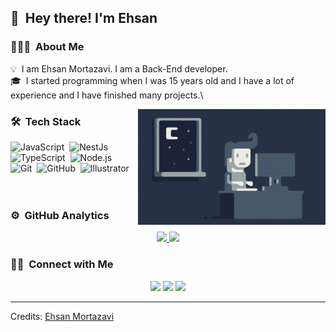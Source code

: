 


## 👋 &nbsp;Hey there! I'm Ehsan

### 👨🏻‍💻 &nbsp;About Me

💡 &nbsp;I am Ehsan Mortazavi. I am a Back-End developer.\
🎓 &nbsp;I started programming when I was 15 years old and I have a lot of experience and I have finished many projects.\

<img alt="Night Coding" src="https://raw.githubusercontent.com/AVS1508/AVS1508/master/assets/Night-Coding.gif" align="right"/>

### 🛠 &nbsp;Tech Stack

![JavaScript](https://img.shields.io/badge/-JavaScript-05122A?style=flat&logo=javascript)&nbsp;
![NestJs](https://img.shields.io/badge/-NestJs-05122A?style=flat&logo=nestjs&logoColor=e80c3b)&nbsp;
![TypeScript](https://img.shields.io/badge/-TypeScript-05122A?style=flat&logo=typescript)&nbsp;
![Node.js](https://img.shields.io/badge/-Node.js-05122A?style=flat&logo=node.js)&nbsp;
![Git](https://img.shields.io/badge/-Git-05122A?style=flat&logo=git)&nbsp;
![GitHub](https://img.shields.io/badge/-GitHub-05122A?style=flat&logo=github)&nbsp;
![Illustrator](https://img.shields.io/badge/-Illustrator-05122A?style=flat&logo=adobe-illustrator)&nbsp;
<br />
<br />
<br />

### ⚙️ &nbsp;GitHub Analytics

<p align="center">
<a href="https://github.com/AVS1508">
  <img height="180em" src="https://github-readme-stats-eight-theta.vercel.app/api?username=Ehsan-Mortazavi07&show_icons=true&theme=algolia&include_all_commits=true&count_private=true"/>
  <img height="180em" src="https://github-readme-stats-eight-theta.vercel.app/api/top-langs/?username=Ehsan-Mortazavi07&layout=compact&langs_count=8&theme=algolia"/>
</a>
</p>

### 🤝🏻 &nbsp;Connect with Me

<p align="center">
<a href="https://www.linkedin.com/in/ِEhsan-Mortazavi"><img src="https://img.shields.io/badge/-Ehsan%20Mortazavi-1769FF?style=flat&logo=Linkedin&logoColor=white"/></a>
<a href="https://www.instagram.com/ehsan.mrtzvi"><img src="https://img.shields.io/badge/-@ehsan.mrtzvi-1769FF?style=flat&logo=Instagram&logoColor=white"/></a>
<a href="https://t.me/EhsanMor_pr"><img src="https://img.shields.io/badge/-EhsanMor_pr-1769FF?style=flat&logo=Telegram&logoColor=white"/></a>
</p>

---

Credits: [Ehsan Mortazavi](https://github.com/Ehsan-Mortazvi07)

